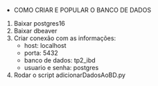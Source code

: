* COMO CRIAR E POPULAR O BANCO DE DADOS
1. Baixar postgres16
2. Baixar dbeaver
3. Criar conexão com as informações:
    - host: localhost
    - porta: 5432
    - banco de dados: tp2_ibd
    - usuario e senha: postgres
4. Rodar o script adicionarDadosAoBD.py